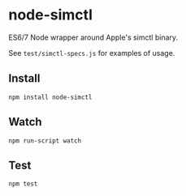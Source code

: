 node-simctl
===================

ES6/7 Node wrapper around Apple's simctl binary.

See `test/simctl-specs.js` for examples of usage.

## Install

```
npm install node-simctl
```
## Watch

```
npm run-script watch
```

## Test

```
npm test
```
